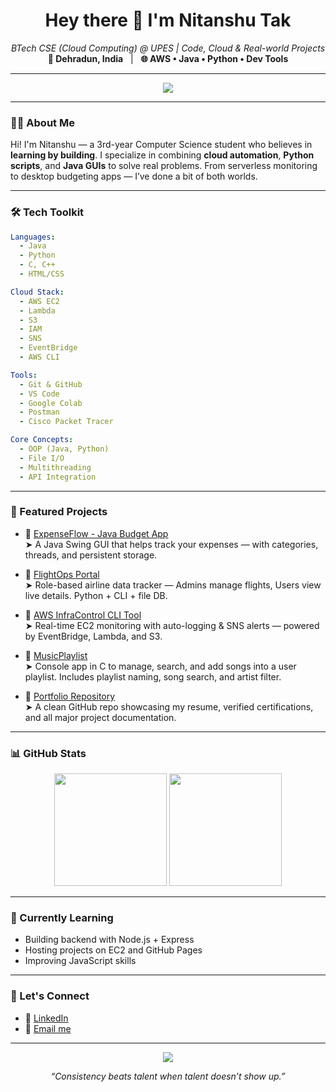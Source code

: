 <h1 align="center">Hey there 👋 I'm Nitanshu Tak</h1>
<p align="center">
  <em>BTech CSE (Cloud Computing) @ UPES | Code, Cloud & Real-world Projects</em><br>
  <strong>📍 Dehradun, India</strong> &nbsp; | &nbsp; <strong>🌐 AWS • Java • Python • Dev Tools</strong>
</p>

---

<p align="center">
  <img src="https://readme-typing-svg.demolab.com/?lines=Cloud+Dev+Enthusiast;AWS+is+my+playground;I+build+real-world+tools;Always+learning+new+tech!&font=Fira%20Code&center=true&width=450&height=45&color=00C9A7&vCenter=true&pause=1000" />
</p>

---

### 🧑‍💻 About Me

Hi! I'm Nitanshu — a 3rd-year Computer Science student who believes in **learning by building**. I specialize in combining **cloud automation**, **Python scripts**, and **Java GUIs** to solve real problems. From serverless monitoring to desktop budgeting apps — I’ve done a bit of both worlds.

---

### 🛠️ Tech Toolkit

```yaml
Languages:
  - Java
  - Python
  - C, C++
  - HTML/CSS

Cloud Stack:
  - AWS EC2
  - Lambda
  - S3
  - IAM
  - SNS
  - EventBridge
  - AWS CLI

Tools:
  - Git & GitHub
  - VS Code
  - Google Colab
  - Postman
  - Cisco Packet Tracer

Core Concepts:
  - OOP (Java, Python)
  - File I/O
  - Multithreading
  - API Integration
```

---

### 🚀 Featured Projects

- 🔹 [ExpenseFlow - Java Budget App](https://github.com/Nitanshu715/ExpenseFlow-A-GUI-Based-Budget-Tracker)  
  ➤ A Java Swing GUI that helps track your expenses — with categories, threads, and persistent storage.

- 🔹 [FlightOps Portal](https://github.com/Nitanshu715/FlightOps-Portal)  
  ➤ Role-based airline data tracker — Admins manage flights, Users view live details. Python + CLI + file DB.

- 🔹 [AWS InfraControl CLI Tool](https://github.com/Nitanshu715/-AWS-InfraControl-CLI-Tool)  
  ➤ Real-time EC2 monitoring with auto-logging & SNS alerts — powered by EventBridge, Lambda, and S3.

- 🔹 [MusicPlaylist](https://github.com/Nitanshu715/MusicPlaylist)  
  ➤ Console app in C to manage, search, and add songs into a user playlist. Includes playlist naming, song search, and artist filter.

- 🔹 [Portfolio Repository](https://github.com/Nitanshu715/Portfolio)  
  ➤ A clean GitHub repo showcasing my resume, verified certifications, and all major project documentation.

---

### 📊 GitHub Stats

<p align="center">
  <img src="https://github-readme-stats.vercel.app/api?username=Nitanshu715&show_icons=true&theme=radical&hide_border=true" height="180"/>
  <img src="https://github-readme-stats.vercel.app/api/top-langs/?username=Nitanshu715&layout=compact&theme=radical&hide_border=true" height="180"/>
</p>

---

### 🧠 Currently Learning

- Building backend with Node.js + Express
- Hosting projects on EC2 and GitHub Pages
- Improving JavaScript skills

---

### 📢 Let's Connect

- 💼 [LinkedIn](https://www.linkedin.com/in/nitanshu-tak-89a1ba289/)
- 📧 [Email me](mailto:nitanshutak070105@gmail.com)

---

<p align="center">
  <img src="https://github-profile-summary-cards.vercel.app/api/cards/profile-details?username=Nitanshu715&theme=github_dark" />
</p>

<p align="center"><em>“Consistency beats talent when talent doesn’t show up.”</em></p>
